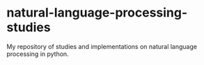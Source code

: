 # natural-language-processing-studies
My repository of studies and implementations on natural language processing in python.
